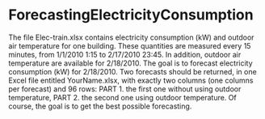 # ForecastingElectricityConsumption
The file Elec-train.xlsx contains electricity consumption (kW) and outdoor air temperature for one building. These quantities are measured every 15 minutes, from 1/1/2010 1:15 to 2/17/2010 23:45. In addition, outdoor air temperature are available for 2/18/2010. The goal is to forecast electricity consumption (kW) for 2/18/2010. Two forecasts should be returned, in one Excel file entitled YourName.xlsx, with exactly two columns (one columns per forecast) and 96 rows: PART 1. the first one without using outdoor temperature, PART 2. the second one using outdoor temperature. Of course, the goal is to get the best possible forecasting.
